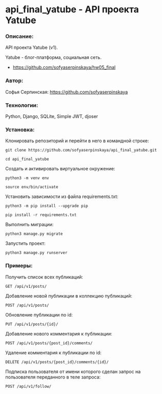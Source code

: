# api_final_yatube - API проекта Yatube

### Описание:

API проекта Yatube (v1).

Yatube - блог-платформа, социальная сеть. 
- <https://github.com/sofyaserpinskaya/hw05_final>

### Автор:

Софья Серпинская: <https://github.com/sofyaserpinskaya>

### Технологии:

Python, Django, SQLite, Simple JWT, djoser

### Установка:

Клонировать репозиторий и перейти в него в командной строке:

```
git clone https://github.com/sofyaserpinskaya/api_final_yatube.git
```

```
cd api_final_yatube
```

Cоздать и активировать виртуальное окружение:

```
python3 -m venv env
```

```
source env/bin/activate
```

Установить зависимости из файла requirements.txt:

```
python3 -m pip install --upgrade pip
```

```
pip install -r requirements.txt
```

Выполнить миграции:

```
python3 manage.py migrate
```

Запустить проект:

```
python3 manage.py runserver
```

### Примеры:

Получить список всех публикаций:

```
GET /api/v1/posts/
```

Добавление новой публикации в коллекцию публикаций:

```
POST /api/v1/posts/
```

Обновление публикации по id:

```
PUT /api/v1/posts/{id}/
```

Добавление нового комментария к публикации:

```
POST /api/v1/posts/{post_id}/comments/
```

Удаление комментария к публикации по id:

```
DELETE /api/v1/posts/{post_id}/comments/{id}/
```

Подписка пользователя от имени которого сделан запрос на пользователя переданного в теле запроса:

```
POST /api/v1/follow/
```
